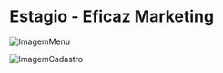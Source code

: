 # Estagio - Eficaz Marketing

![ImagemMenu](https://user-images.githubusercontent.com/81427562/112649611-5b35fc00-8e29-11eb-9997-01896174d554.png)

![ImagemCadastro](https://user-images.githubusercontent.com/81427562/112649762-799bf780-8e29-11eb-9a50-bf0f8dfe3710.png)


